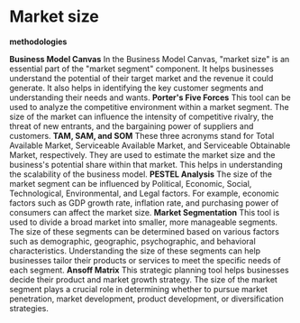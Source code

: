 # Market size

**methodologies**

**Business Model Canvas**
In the Business Model Canvas, "market size" is an essential part of the "market segment" component. It helps businesses understand the potential of their target market and the revenue it could generate. It also helps in identifying the key customer segments and understanding their needs and wants.
**Porter's Five Forces**
This tool can be used to analyze the competitive environment within a market segment. The size of the market can influence the intensity of competitive rivalry, the threat of new entrants, and the bargaining power of suppliers and customers.
**TAM, SAM, and SOM**
These three acronyms stand for Total Available Market, Serviceable Available Market, and Serviceable Obtainable Market, respectively. They are used to estimate the market size and the business's potential share within that market. This helps in understanding the scalability of the business model.
**PESTEL Analysis**
The size of the market segment can be influenced by Political, Economic, Social, Technological, Environmental, and Legal factors. For example, economic factors such as GDP growth rate, inflation rate, and purchasing power of consumers can affect the market size.
**Market Segmentation**
This tool is used to divide a broad market into smaller, more manageable segments. The size of these segments can be determined based on various factors such as demographic, geographic, psychographic, and behavioral characteristics. Understanding the size of these segments can help businesses tailor their products or services to meet the specific needs of each segment.
**Ansoff Matrix**
This strategic planning tool helps businesses decide their product and market growth strategy. The size of the market segment plays a crucial role in determining whether to pursue market penetration, market development, product development, or diversification strategies.